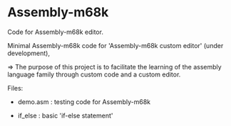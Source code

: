 # Assembly-m68k
Code for Assembly-m68k editor.

Minimal Assembly-m68k code for 'Assembly-m68k custom editor' (under development), 

=> The purpose of this project is to facilitate the learning of the assembly language family through custom code and a custom editor.

Files:

- demo.asm : testing code for Assembly-m68k

- if_else :  basic 'if-else statement' 


